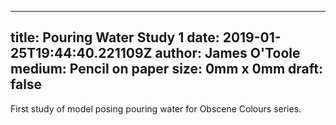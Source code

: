 
---
title: Pouring Water Study 1
date: 2019-01-25T19:44:40.221109Z
author: James O'Toole
medium: Pencil on paper
size: 0mm x 0mm
draft: false
---

First study of model posing pouring water for Obscene Colours series.

